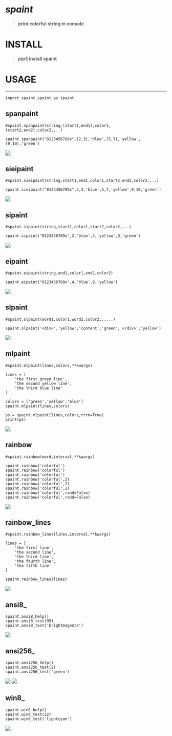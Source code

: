 <!--[TOC]-->

# _spaint_
>__print colorful string in console__

# INSTALL
>__pip3 install spaint__

# USAGE
-----------------------------------------------------------------------

    import spaint.spaint as spaint

## spanpaint    
    #spaint.spanpaint(string,(start1,end1),color1,(start2,end2),color2,...)
    
    spaint.spanpaint("0123456789x",(2,3),'blue',(5,7),'yellow',(9,10),'green')
![](spaint/Images/spanpaint.0.png)

## sieipaint
    #spaint.sieipaint(string,start1,end1,color1,start2,end2,color2,...)
    
    spaint.sieipaint("0123456789x",2,3,'blue',5,7,'yellow',9,10,'green')
![](spaint/Images/sieipaint.0.png)

## sipaint
    #spaint.sipaint(string,start1,color1,start2,color2,...)    
    
    spaint.sipaint("0123456789x",2,'blue',4,'yellow',9,'green')
![](spaint/Images/sipaint.0.png)

## eipaint
    #spaint.eipaint(string,end1,color1,end2,color2)
    
    spaint.eipaint("0123456789x",4,'blue',9,'yellow')
![](spaint/Images/eipaint.0.png)


## slpaint
    #spaint.slpaint(word1,color1,word2,color2,.....)
    
    spaint.slpaint('<div>','yellow','content','green','</div>','yellow')
![](spaint/Images/slpaint.0.png)

## mlpaint
    #spaint.mlpaint(lines,colors,**kwargs)
    
    lines = [
        'the first green line',
        'the second yellow line',
        'the third blue line'
    ]

    colors = ['green','yellow','blue']
    spaint.mlpaint(lines,colors)

    ps = spaint.mlpaint(lines,colors,rtrn=True)
    print(ps)
![](spaint/Images/mlpaint.0.png)


## rainbow
    #spaint.rainbow(word,interval,**kwargs)
    
    spaint.rainbow('colorful')
    spaint.rainbow('colorful')
    spaint.rainbow('colorful')
    spaint.rainbow('colorful',2)
    spaint.rainbow('colorful',2)
    spaint.rainbow('colorful',2)
    spaint.rainbow('colorful',rand=False)
    spaint.rainbow('colorful',rand=False)
![](spaint/Images/.0.png)


## rainbow_lines
    #spaint.rainbow_lines(lines,interval,**kwargs)
    
    lines = [
        'the first line',
        'the second line',
        'the third line',
        'the fourth line',
        'the fifth line'
    ]
    
    spaint.rainbow_lines(lines)
![](spaint/Images/rainbow_lines.0.png)

## ansi8_

    spaint.ansi8_help()
    spaint.ansi8_test(95)
    spaint.ansi8_test('brightmagenta')
![](spaint/Images/ansi8.0.png)  


## ansi256_

    spaint.ansi256_help()
    spaint.ansi256_test(2)
    spaint.ansi256_test('green')
![](spaint/Images/ansi256.0.png) 
![](spaint/Images/ansi256.1.png)

## win8_

    spaint.win8_help()
    spaint.win8_test(12)
    spaint.win8_test('lightcyan')
![](spaint/Images/win8.0.png)

  
